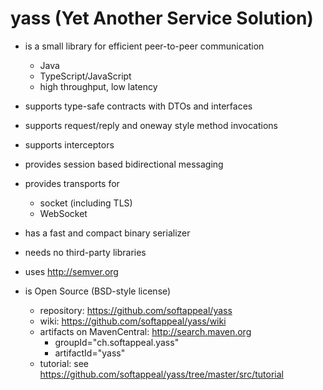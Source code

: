 # yass (Yet Another Service Solution)

* is a small library for efficient peer-to-peer communication
  * Java
  * TypeScript/JavaScript
  * high throughput, low latency

* supports type-safe contracts with DTOs and interfaces

* supports request/reply and oneway style method invocations

* supports interceptors

* provides session based bidirectional messaging

* provides transports for
  * socket (including TLS)
  * WebSocket

* has a fast and compact binary serializer

* needs no third-party libraries

* uses http://semver.org

* is Open Source (BSD-style license)
  * repository: https://github.com/softappeal/yass
  * wiki: https://github.com/softappeal/yass/wiki
  * artifacts on MavenCentral: http://search.maven.org
    * groupId="ch.softappeal.yass"
    * artifactId="yass"
  * tutorial: see https://github.com/softappeal/yass/tree/master/src/tutorial
